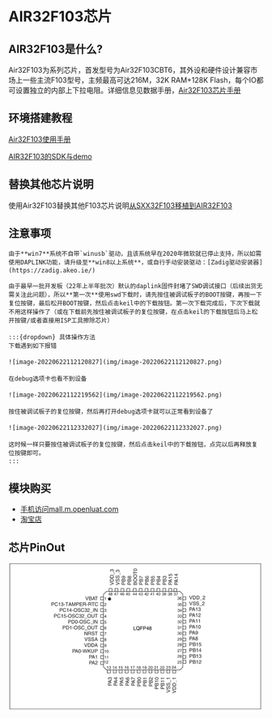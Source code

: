 # AIR32F103芯片

## AIR32F103是什么?

Air32F103为系列芯片，首发型号为Air32F103CBT6，其外设和硬件设计兼容市场上一些主流F103型号，主频最高可达216M，32K RAM+128K Flash，每个IO都可设置独立的内部上下拉电阻。详细信息见数据手册，[Air32F103芯片手册](https://cdn.openluat-luatcommunity.openluat.com/attachment/20220605164850945_AIR32F103%E8%8A%AF%E7%89%87%E6%95%B0%E6%8D%AE%E6%89%8B%E5%86%8C1.0.0.pdf)

## 环境搭建教程

[Air32F103使用手册](https://wiki.luatos.com/chips/air32f103/Air32f103.html)

[AIR32F103的SDK与demo](https://gitee.com/openLuat/luatos-soc-air32f103)

## 替换其他芯片说明

使用Air32F103替换其他F103芯片说明[从SXX32F103移植到AIR32F103](https://wiki.luatos.com/chips/air32f103/switchFromSxx.html)

## 注意事项

```note
由于**win7**系统不自带`winusb`驱动，且该系统早在2020年微软就已停止支持，所以如需使用DAPLINK功能，请升级至**win8以上系统**，或自行手动安装驱动：[Zadig驱动安装器](https://zadig.akeo.ie/)
```

```note
由于最早一批开发板（22年上半年批次）默认的daplink固件封堵了SWD调试接口（后续出货无需关注此问题），所以**第一次**使用swd下载时，请先按住被调试板子的BOOT按键，再按一下复位按键，最后松开BOOT按键，然后点击keil中的下载按钮。第一次下载完成后，下次下载就不用这样操作了（或在下载前先按住被调试板子的复位按键，在点击keil的下载按钮后马上松开按键/或者直接用ISP工具擦除芯片）

:::{dropdown} 具体操作方法
下载遇到如下报错

![image-20220622112120827](img/image-20220622112120827.png)

在debug选项卡也看不到设备

![image-20220622112219562](img/image-20220622112219562.png)

按住被调试板子的复位按键，然后再打开debug选项卡就可以正常看到设备了

![image-20220622112332027](img/image-20220622112332027.png)

这时候一样只要按住被调试板子的复位按键，然后点击keil中的下载按钮，点完以后再释放复位按键即可。
:::

```

## 模块购买

* [手机访问mall.m.openluat.com](https://mall.m.openluat.com)
* [淘宝店](https://luat.taobao.com)

## 芯片PinOut

![image-20220605163450851](img/image-20220605163450851.png)
